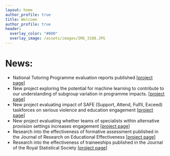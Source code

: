 ```yaml
---
layout: home
author_profile: true
title: Welcome
author_profile: true
header:
  overlay_color: "#000"
  overlay_image: /assets/images/IMG_3108.JPG
---
```

# News:
- National Tutoring Programme evaluation reports published [[project page](evaluation-of-national-tuition-partners)]
- New project exploring the potential for machine learning to contribute to our understanding of subgroup variation in programme impacts. [[project page](machine-learning-and-impact-heterogeneity)]
- New project evaluating impact of SAFE (Support, Attend, Fulfil, Exceed) taskforces on serious violence and education engagement [[project page](SAFE-evaluation)]
- New project evaluating whether teams of specialists within alternative provision settings increases engagement [[project page](APST-evaluation)]
- Research into the effectiveness of formative assessment published in the Journal of Research on Educational Effectiveness [[project page](EFA-randomised-control-trial)]
- Research into the effectiveness of traineeships published in the Journal of the Royal Statistical Society [[project page](evaluation-of-traineeships)]
